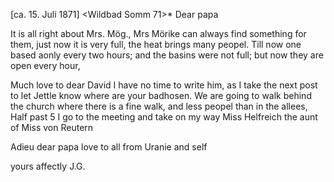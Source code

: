  [ca. 15. Juli 1871]
 <Wildbad Somm 71>*
Dear papa

It is all right about Mrs. Mög., Mrs Mörike can always find something for them, just now it is very full, the heat brings many peopel. Till now one based aonly every two hours; and the basins were not full; but now they are open every hour,

Much love to dear David I have no time to write him, as I take the next post to let Jettle know where are your badhosen. We are going to walk behind the church where there is a fine walk, and less peopel than in the allees, Half past 5 I go to the meeting and take on my way Miss Helfreich the aunt of Miss von Reutern

Adieu dear papa love to all from Uranie and self

 yours affectly J.G.
